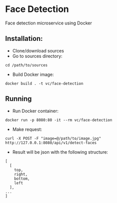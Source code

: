 # Face Detection
Face detection microservice using Docker

## Installation:
* Clone/download sources
* Go to sources directory:
```
cd /path/to/sources
```
* Build Docker image:
```
docker build . -t vc/face-detection
```

## Running
* Run Docker container:
```
docker run -p 8080:80 -it --rm vc/face-detection
```
* Make request:
```
curl -X POST -F "image=@/path/to/image.jpg" http://127.0.0.1:8080/api/v1/detect-faces
```
* Result will be json with the following structure:
```
[
  [
    top,
    right,
    bottom,
    left
  ], 
...
]
```
